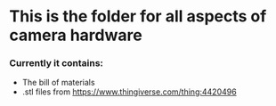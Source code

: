 # This is the folder for all aspects of camera hardware

### Currently it contains:

- The bill of materials 
- .stl files from https://www.thingiverse.com/thing:4420496

